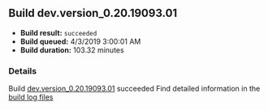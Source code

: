 ## Build dev.version_0.20.19093.01
- **Build result:** `succeeded`
- **Build queued:** 4/3/2019 3:00:01 AM
- **Build duration:** 103.32 minutes
### Details
Build [dev.version_0.20.19093.01](https://winappstudio.visualstudio.com/web/build.aspx?pcguid=a4ef43be-68ce-4195-a619-079b4d9834c2&builduri=vstfs%3a%2f%2f%2fBuild%2fBuild%2f27481) succeeded
Find detailed information in the [build log files](https://uwpctdiags.blob.core.windows.net/buildlogs/dev.version_0.20.19093.01_logs.zip)
